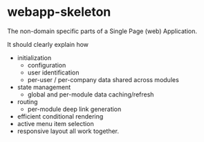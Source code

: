 # webapp-skeleton

The non-domain specific parts of a Single Page (web) Application.

It should clearly explain how
* initialization
  * configuration
  * user identification
  * per-user / per-company data shared across modules
* state management
  * global and per-module data caching/refresh
* routing
  * per-module deep link generation
* efficient conditional rendering
* active menu item selection
* responsive layout
all work together.
